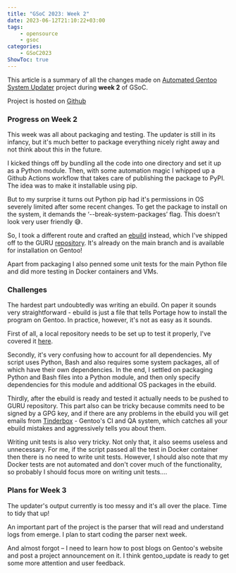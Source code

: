 ```yaml
---
title: "GSoC 2023: Week 2"
date: 2023-06-12T21:10:22+03:00
tags:
    - opensource
    - gsoc
categories:
    - GSoC2023
ShowToc: true
---
```


This article is a summary of all the changes made on 
[Automated Gentoo System Updater](https://wiki.gentoo.org/wiki/Google_Summer_of_Code/2023/Ideas/Automated_Gentoo_system_updater) 
project during **week 2** of GSoC.  

Project is hosted on [Github](https://github.com/Lab-Brat/gentoo_update)  


### Progress on Week 2
This week was all about packaging and testing. 
The updater is still in its infancy, but it's much better to package 
everything nicely right away and not think about this in the future.  

I kicked things off by bundling all the code into one directory and 
set it up as a Python module. Then, with some automation magic I 
whipped up a Github Actions workflow that takes care of publishing 
the package to PyPI. The idea was to make it installable using pip.  

But to my surprise it turns out Python pip had it's permissions in 
OS severely limited after some recent changes. To get the package to 
install on the system, it demands the ‘--break-system-packages’ flag. 
This doesn't look very user friendly 😅.  

So, I took a different route and crafted an 
[ebuild](https://github.com/Lab-Brat/gentoo_update_ebuild) instead, 
which I've shipped off to the GURU 
[repository](https://github.com/gentoo/guru/tree/master/app-admin/gentoo_update). 
It's already on the main branch and is available for installation on Gentoo!  

Apart from packaging I also penned some unit tests for the main 
Python file and did more testing in Docker containers and VMs.

### Challenges
The hardest part undoubtedly was writing an ebuild. On paper it sounds very 
straightforward - ebuild is just a file that tells Portage how to install 
the program on Gentoo. In practice, however, it's not as easy as it sounds.  

First of all, a local repository needs to be set up to test it properly, 
I've covered it [here](https://labbrat.net/blog/gentoo/gentoo_guru_local/).  

Secondly, it's very confusing how to account for all dependencies. My script 
uses Python, Bash and also requires some system packages, all of which have 
their own dependencies. In the end, I settled on packaging Python and Bash files 
into a Python module, and then only specify dependencies for this module and 
additional OS packages in the ebuild.  

Thirdly, after the ebuild is ready and tested it actually needs to be pushed 
to GURU repository. This part also can be tricky because commits need to be 
signed by a GPG key, and if there are any problems in the ebuild you will get 
emails from [Tinderbox](https://blogs.gentoo.org/ago/2020/07/04/gentoo-tinderbox/) - 
Gentoo's CI and QA system, which catches all your ebuild mistakes and aggressively 
tells you about them.  

Writing unit tests is also very tricky. Not only that, it also seems useless 
and unnecessary. For me, if the script passed all the test in Docker container 
then there is no need to write unit tests. However, I should also note that my 
Docker tests are not automated and don't cover much of the functionality, 
so probably I should focus more on writing unit tests....


### Plans for Week 3
The updater's output currently is too messy and it's all over the place. 
Time to tidy that up!  

An important part of the project is the parser that will read and understand 
logs from emerge. I plan to start coding the parser next week.  

And almost forgot – I need to learn how to post blogs on Gentoo's website and 
post a project announcement on it. I think gentoo_update is ready to get 
some more attention and user feedback.  
